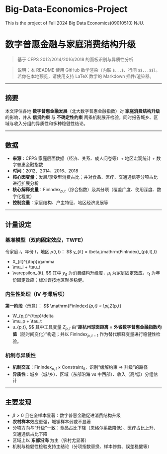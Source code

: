 # Big-Data-Economics-Project

This is the project of Fall 2024 Big Data Economics(09010510) NJU.


# 数字普惠金融与家庭消费结构升级
> 基于 CFPS 2012/2014/2016/2018 的面板识别与异质性分析

> 说明：本 README 使用 GitHub 数学渲染（内联 `$...$`、行间 `$$...$$`）。若你在本地预览，请使用支持 LaTeX 数学的 Markdown 插件/渲染器。

---

## 摘要
本文评估各地 **数字普惠金融发展**（北大数字普惠金融指数）对 **家庭消费结构升级** 的影响，并从 **信贷约束** 与 **不确定性约束** 两条机制展开检验，同时报告城乡、区域与收入分组的异质性和多种稳健性结论。

---

## 数据
- **来源**：CFPS 家庭层面数据（经济、关系、成人问卷等）+ 地区宏观统计 + 数字普惠金融指数  
- **时间**：2012、2014、2016、2018  
- **核心因变量**：发展/享受型消费占比；并对食品、医疗、交通通信等分项占比进行扩展分析  
- **核心解释变量**：$\mathrm{FinIndex}_{p,t}$（综合指数）及其分项（覆盖广度、使用深度、数字化程度）  
- **控制变量**：家庭结构、户主特征、地区经济发展等

---

## 计量设定

### 基准模型（双向固定效应，TWFE）
令家庭 $i$，年份 $t$，地区 $p(i,t)$：
$$
y_{it}
= \beta\,\mathrm{FinIndex}_{p(i,t),t}
+ X_{it}^{\top}\gamma
+ \mu_i + \tau_t
+ \varepsilon_{it},
$$
其中 $y_{it}$ 为消费结构升级度，$\mu_i$ 为家庭固定效应，$\tau_t$ 为年份固定效应；标准误按地区聚类稳健。

### 内生性处理（IV 与滞后项）
**第一阶段**（示意）：
$$
\mathrm{FinIndex}_{p,t}
= \pi\,Z_{p,t}
+ W_{p,t}^{\top}\delta
+ \mu_p + \tau_t
+ u_{p,t},
$$
其中工具变量 $Z_{p,t}$ 由“**距杭州球面距离** $\times$ **外省数字普惠金融指数均值**（随时间变化）”构造；并以 $\mathrm{FinIndex}_{p,t-1}$ 作为替代解释变量进行稳健性检验。

### 机制与异质性
- **机制交互**：$\mathrm{FinIndex}_{p,t}\times \text{Constraint}_{it}$，识别“缓解约束 $\Rightarrow$ 升级”的路径  
- **异质性**：城乡（城/乡）、区域（东部沿海 vs 中西部）、收入（高/低）分组估计

---

## 主要发现
- $\beta>0$ 且在全样本显著：数字普惠金融促进消费结构升级  
- **农村样本**效应更强，城镇样本弱或不显著  
- 分项方向与“升级”一致：食品占比下降（恩格尔系数降低）、医疗占比上升、交通通信占比下降  
- 区域上以 **东部沿海** 为主（农村尤显著）  
- 机制与稳健性检验支持主结论（分项指数替换、样本修剪、误差稳健等）

